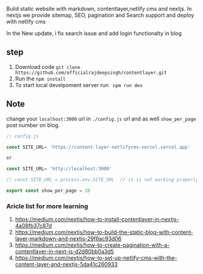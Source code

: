 Build static website with markdown, contentlayer,netlify cms and nextjs.
In nextjs we provide sitemap, SEO, pagination and Search support and deploy with netlify cms

In the New update, i fix search issue and add login functionalty in blog

## step
1. Download code `git clone https://github.com/officialrajdeepsingh/contentlayer.git`
2. Run the `npm install`
3. To start local develpoment server run ` npm run dev`

## Note 
change your ` localhost:3000 ` url in `./config.js` url and as well `show_per_page` post number on blog.


```javascript
// config.js

const SITE_URL= 'https://content-layer-netlifycms-vercel.vercel.app'

or

const SITE_URL= 'http://localhost:3000'

// const SITE_URL = process.env.SITE_URL  // it is not working properly

export const show_per_page = 10

```



### Aricle list for more learning
1. https://medium.com/nextjs/how-to-install-contentlayer-in-nextjs-4a08fb37c87d
2. https://medium.com/nextjs/how-to-build-the-static-blog-with-content-layer-markdown-and-nextjs-29f6ac93d06
3. https://medium.com/nextjs/how-to-create-pagination-with-a-contentlayer-in-next-js-d2d80bb0a3d5
4. https://medium.com/nextjs/how-to-set-up-netlify-cms-with-the-content-layer-and-nextjs-5da41c260933